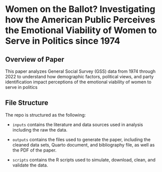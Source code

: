 # Women on the Ballot? Investigating how the American Public Perceives the Emotional Viability of Women to Serve in Politics since 1974

## Overview of Paper
This paper analyzes General Social Survey (GSS) data from 1974 through 2022 to understand how demographic factors, political views, and party identification impact perceptions of the emotional viability of women to serve in politics

## File Structure

The repo is structured as the following:

-   `inputs` contains the literature and data sources used in analysis including the raw the data.

-   `outputs` contains the files used to generate the paper, including the cleaned data sets, Quarto document, and bibliography file, as well as the PDF of the paper.

-   `scripts` contains the R scripts used to simulate, download, clean, and validate the data.

